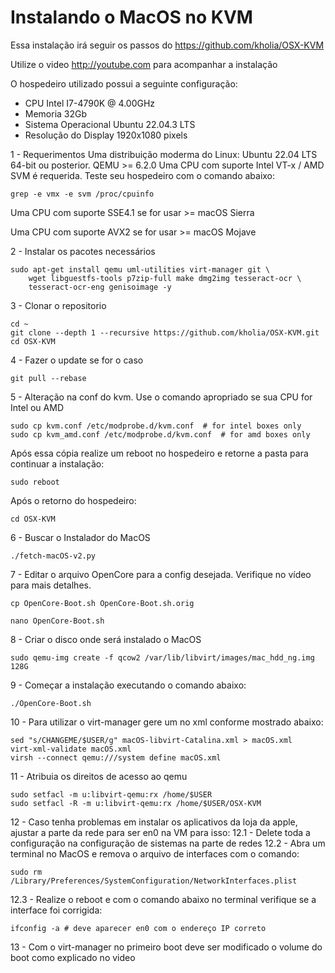 # Instalando o MacOS no KVM

Essa instalação irá seguir os passos do https://github.com/kholia/OSX-KVM

Utilize o video http://youtube.com para acompanhar a instalação

O hospedeiro utilizado possui a seguinte configuração:
- CPU Intel I7-4790K @ 4.00GHz
- Memoria 32Gb
- Sistema Operacional Ubuntu 22.04.3 LTS
- Resolução do Display 1920x1080 pixels


1 - Requerimentos
Uma distribuição moderma do Linux: Ubuntu 22.04 LTS 64-bit ou posterior.
QEMU >= 6.2.0
Uma CPU com suporte Intel VT-x / AMD SVM é requerida. Teste seu hospedeiro com o comando abaixo:
```
grep -e vmx -e svm /proc/cpuinfo
```
Uma CPU com suporte SSE4.1 se for usar >= macOS Sierra

Uma CPU com suporte AVX2 se for usar   >= macOS Mojave

2 - Instalar os pacotes necessários
```
sudo apt-get install qemu uml-utilities virt-manager git \
    wget libguestfs-tools p7zip-full make dmg2img tesseract-ocr \
    tesseract-ocr-eng genisoimage -y
```	
3 - Clonar o repositorio
```
cd ~
git clone --depth 1 --recursive https://github.com/kholia/OSX-KVM.git
cd OSX-KVM
```
4 - Fazer o update se for o caso
```
git pull --rebase
```
5 - Alteração na conf do kvm. Use o comando apropriado se sua CPU for Intel ou AMD
```
sudo cp kvm.conf /etc/modprobe.d/kvm.conf  # for intel boxes only
sudo cp kvm_amd.conf /etc/modprobe.d/kvm.conf  # for amd boxes only
```
Após essa cópia realize um reboot no hospedeiro e retorne a pasta para continuar a instalação:
```
sudo reboot
```
Após o retorno do hospedeiro:
```
cd OSX-KVM
```
6 - Buscar o Instalador do MacOS
```
./fetch-macOS-v2.py
```
7 - Editar o arquivo OpenCore para a config desejada. Verifique no vídeo para mais detalhes.
```
cp OpenCore-Boot.sh OpenCore-Boot.sh.orig
```
```
nano OpenCore-Boot.sh
```
8 - Criar o disco onde será instalado o MacOS
```
sudo qemu-img create -f qcow2 /var/lib/libvirt/images/mac_hdd_ng.img 128G
```
9 - Começar a instalação executando o comando abaixo:
```
./OpenCore-Boot.sh
```
10 - Para utilizar o virt-manager gere um no xml conforme mostrado abaixo:
```
sed "s/CHANGEME/$USER/g" macOS-libvirt-Catalina.xml > macOS.xml
virt-xml-validate macOS.xml
virsh --connect qemu:///system define macOS.xml
```
11 - Atribuia os direitos de acesso ao qemu
```
sudo setfacl -m u:libvirt-qemu:rx /home/$USER
sudo setfacl -R -m u:libvirt-qemu:rx /home/$USER/OSX-KVM
```
12 - Caso tenha problemas em instalar os aplicativos da loja da apple, ajustar a parte da rede para ser en0 na VM para isso:
12.1 - Delete toda a configuração na configuração de sistemas na parte de redes
12.2 - Abra um terminal no MacOS e remova o arquivo de interfaces com o comando:
```
sudo rm /Library/Preferences/SystemConfiguration/NetworkInterfaces.plist
```
12.3 - Realize o reboot e com o comando abaixo no terminal verifique se a interface foi corrigida:
```
ifconfig -a # deve aparecer en0 com o endereço IP correto
```
13 - Com o virt-manager no primeiro boot deve ser modificado o volume do boot como explicado no video
